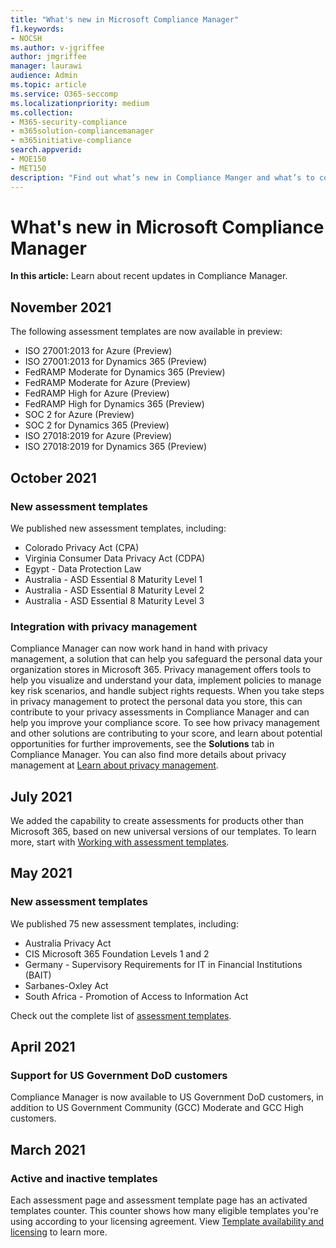 ```yaml
---
title: "What's new in Microsoft Compliance Manager"
f1.keywords:
- NOCSH
ms.author: v-jgriffee
author: jmgriffee
manager: laurawi
audience: Admin
ms.topic: article
ms.service: O365-seccomp
ms.localizationpriority: medium
ms.collection: 
- M365-security-compliance
- m365solution-compliancemanager
- m365initiative-compliance
search.appverid: 
- MOE150
- MET150
description: "Find out what’s new in Compliance Manger and what’s to come. Read about updated assessments, new assessment templates, new actions, and more."
---
```


# What's new in Microsoft Compliance Manager

**In this article:** Learn about recent updates in Compliance Manager.

## November 2021

The following assessment templates are now available in preview:

- ISO 27001:2013 for Azure (Preview)
- ISO 27001:2013 for Dynamics 365 (Preview)
- FedRAMP Moderate for Dynamics 365 (Preview)
- FedRAMP Moderate for Azure (Preview)
- FedRAMP High for Azure (Preview)
- FedRAMP High for Dynamics 365 (Preview)
- SOC 2 for Azure (Preview)
- SOC 2 for Dynamics 365 (Preview)
- ISO 27018:2019 for Azure (Preview)
- ISO 27018:2019 for Dynamics 365 (Preview)

## October 2021

### New assessment templates

We published new assessment templates, including:

- Colorado Privacy Act (CPA)
- Virginia Consumer Data Privacy Act (CDPA)
- Egypt - Data Protection Law
- Australia - ASD Essential 8 Maturity Level 1
- Australia - ASD Essential 8 Maturity Level 2
- Australia - ASD Essential 8 Maturity Level 3

### Integration with privacy management

Compliance Manager can now work hand in hand with privacy management, a solution that can help you safeguard the personal data your organization stores in Microsoft 365. Privacy management offers tools to help you visualize and understand your data, implement policies to manage key risk scenarios, and handle subject rights requests. When you take steps in privacy management to protect the personal data you store, this can contribute to your privacy assessments in Compliance Manager and can help you improve your compliance score. To see how privacy management and other solutions are contributing to your score, and learn about potential opportunities for further improvements, see the **Solutions** tab in Compliance Manager. You can also find more details about privacy management at [Learn about privacy management](/privacy/solutions/privacymanagement/privacy-management).

## July 2021

We added the capability to create assessments for products other than Microsoft 365, based on new universal versions of our templates. To learn more, start with [Working with assessment templates](compliance-manager-templates.md).

## May 2021

### New assessment templates

We published 75 new assessment templates, including:
- Australia Privacy Act
- CIS Microsoft 365 Foundation Levels 1 and 2
- Germany - Supervisory Requirements for IT in Financial Institutions (BAIT)
- Sarbanes-Oxley Act
- South Africa - Promotion of Access to Information Act

Check out the complete list of [assessment templates](compliance-manager-templates-list.md).

## April 2021

### Support for US Government DoD customers

Compliance Manager is now available to US Government DoD customers, in addition to US Government Community (GCC) Moderate and GCC High customers.

## March 2021

### Active and inactive templates

Each assessment page and assessment template page has an activated templates counter. This counter shows how many eligible templates you're using according to your licensing agreement. View [Template availability and licensing](compliance-manager-templates.md#template-availability-and-licensing) to learn more.
